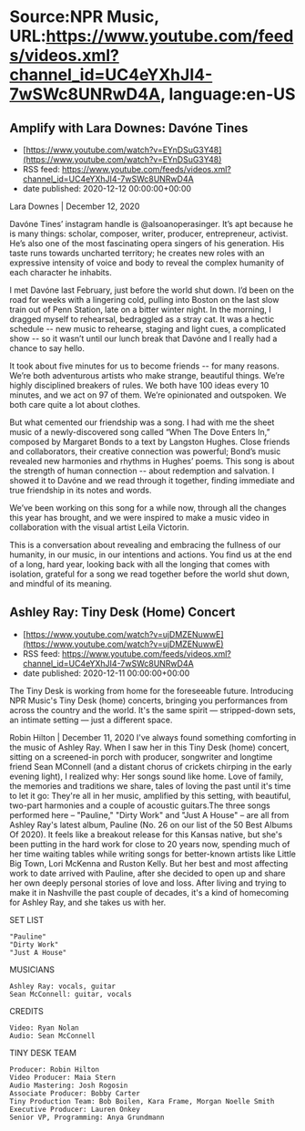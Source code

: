 # Source:NPR Music, URL:https://www.youtube.com/feeds/videos.xml?channel_id=UC4eYXhJI4-7wSWc8UNRwD4A, language:en-US

## Amplify with Lara Downes: Davóne Tines
 - [https://www.youtube.com/watch?v=EYnDSuG3Y48](https://www.youtube.com/watch?v=EYnDSuG3Y48)
 - RSS feed: https://www.youtube.com/feeds/videos.xml?channel_id=UC4eYXhJI4-7wSWc8UNRwD4A
 - date published: 2020-12-12 00:00:00+00:00

Lara Downes | December 12, 2020

Davóne Tines’ instagram handle is @alsoanoperasinger. It’s apt because he is many things: scholar, composer, writer, producer, entrepreneur, activist. He’s also one of the most fascinating opera singers of his generation. His taste runs towards uncharted territory; he creates new roles with an expressive intensity of voice and body to reveal the complex humanity of each character he inhabits.
 
I met Davóne last February, just before the world shut down. I’d been on the road for weeks with a lingering cold, pulling into Boston on the last slow train out of Penn Station, late on a bitter winter night. In the morning, I dragged myself to rehearsal, bedraggled as a stray cat. It was a hectic schedule -- new music to rehearse, staging and light cues, a complicated show -- so it wasn’t until our lunch break that Davóne and I really had a chance to say hello.
 
It took about five minutes for us to become friends -- for many reasons. We’re both adventurous artists who make strange, beautiful things. We’re highly disciplined breakers of rules. We both have 100 ideas every 10 minutes, and we act on 97 of them. We’re opinionated and outspoken. We both care quite a lot about clothes. 
 
But what cemented our friendship was a song. I had with me the sheet music of a newly-discovered song called “When The Dove Enters In,” composed by Margaret Bonds to a text by Langston Hughes. Close friends and collaborators, their creative connection was powerful; Bond’s music revealed new harmonies and rhythms in Hughes’ poems. This song is about the strength of human connection -- about redemption and salvation. I showed it to Davóne and we read through it together, finding immediate and true friendship in its notes and words. 
 
We’ve been working on this song for a while now, through all the changes this year has brought, and we were inspired to make a music video in collaboration with the visual artist Leila Victorin.
 
This is a conversation about revealing and embracing the fullness of our humanity, in our music, in our intentions and actions. You find us at the end of a long, hard year, looking back with all the longing that comes with isolation, grateful for a song we read together before the world shut down, and mindful of its meaning.

## Ashley Ray: Tiny Desk (Home) Concert
 - [https://www.youtube.com/watch?v=ujDMZENuwwE](https://www.youtube.com/watch?v=ujDMZENuwwE)
 - RSS feed: https://www.youtube.com/feeds/videos.xml?channel_id=UC4eYXhJI4-7wSWc8UNRwD4A
 - date published: 2020-12-11 00:00:00+00:00

The Tiny Desk is working from home for the foreseeable future. Introducing NPR Music's Tiny Desk (home) concerts, bringing you performances from across the country and the world. It's the same spirit — stripped-down sets, an intimate setting — just a different space.

Robin Hilton | December 11, 2020
I've always found something comforting in the music of Ashley Ray. When I saw her in this Tiny Desk (home) concert, sitting on a screened-in porch with producer, songwriter and longtime friend Sean MConnell (and a distant chorus of crickets chirping in the early evening light), I realized why: Her songs sound like home. Love of family, the memories and traditions we share, tales of loving the past until it's time to let it go: They're all in her music, amplified by this setting, with beautiful, two-part harmonies and a couple of acoustic guitars.The three songs performed here – "Pauline," "Dirty Work" and "Just A House" – are all from Ashley Ray's latest album, Pauline (No. 26 on our list of the 50 Best Albums Of 2020). It feels like a breakout release for this Kansas native, but she's been putting in the hard work for close to 20 years now, spending much of her time waiting tables while writing songs for better-known artists like Little Big Town, Lori McKenna and Ruston Kelly.  But her best and most affecting work to date arrived with Pauline, after she decided to open up and share her own deeply personal stories of love and loss. After living and trying to make it in Nashville the past couple of decades, it's a kind of homecoming for Ashley Ray, and she takes us with her.


SET LIST

    "Pauline"
    "Dirty Work"
    "Just A House"

MUSICIANS

    Ashley Ray: vocals, guitar
    Sean McConnell: guitar, vocals

CREDITS

    Video: Ryan Nolan
    Audio: Sean McConnell

TINY DESK TEAM

    Producer: Robin Hilton
    Video Producer: Maia Stern
    Audio Mastering: Josh Rogosin
    Associate Producer: Bobby Carter
    Tiny Production Team: Bob Boilen, Kara Frame, Morgan Noelle Smith
    Executive Producer: Lauren Onkey
    Senior VP, Programming: Anya Grundmann

